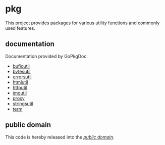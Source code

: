 pkg
===

This project provides packages for various utility functions and commonly used
features.

documentation
-------------

Documentation provided by GoPkgDoc:

   - [bufioutil][]
   - [bytesutil][]
   - [errorsutil][]
   - [htmlutil][]
   - [httputil][]
   - [imgutil][]
   - [proxy][]
   - [stringsutil][]
   - [term][]

[bufioutil]: http://go.pkgdoc.org/github.com/mewkiz/pkg/bufioutil
[bytesutil]: http://go.pkgdoc.org/github.com/mewkiz/pkg/bytesutil
[errorsutil]: http://go.pkgdoc.org/github.com/mewkiz/pkg/errorsutil
[htmlutil]: http://go.pkgdoc.org/github.com/mewkiz/pkg/htmlutil
[httputil]: http://go.pkgdoc.org/github.com/mewkiz/pkg/httputil
[imgutil]: http://go.pkgdoc.org/github.com/mewkiz/pkg/imgutil
[proxy]: http://go.pkgdoc.org/github.com/mewkiz/pkg/proxy
[stringsutil]: http://go.pkgdoc.org/github.com/mewkiz/pkg/stringsutil
[term]: http://go.pkgdoc.org/github.com/mewkiz/pkg/term

public domain
-------------

This code is hereby released into the *[public domain][]*.

[public domain]: https://creativecommons.org/publicdomain/zero/1.0/
